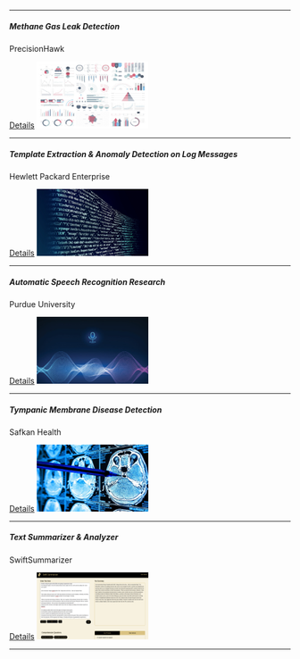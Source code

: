 
---

##### Methane Gas Leak Detection

PrecisionHawk

[Details](/phDesc)
<img src="images/dummy_thumbnail.jpg?raw=true" width="200" height="120" />

---

##### Template Extraction & Anomaly Detection on Log Messages

Hewlett Packard Enterprise

[Details](/hpeDesc)
<img src="images/hp_thumbnail.png?raw=true" width="200" height="120" />

---

##### Automatic Speech Recognition Research

Purdue University

[Details](/srDesc)
<img src="images/sr_thumbnail.jpg?raw=true" width="200" height="120" />

---

##### Tympanic Membrane Disease Detection

Safkan Health

[Details](/safDesc)
<img src="images/saf_thumbnail.jpg?raw=true" width="200" height="120" />

---

##### Text Summarizer & Analyzer

SwiftSummarizer

[Details](/ssDesc)
<img src="images/ss_2.png?raw=true" width="200" height="120" />

---
